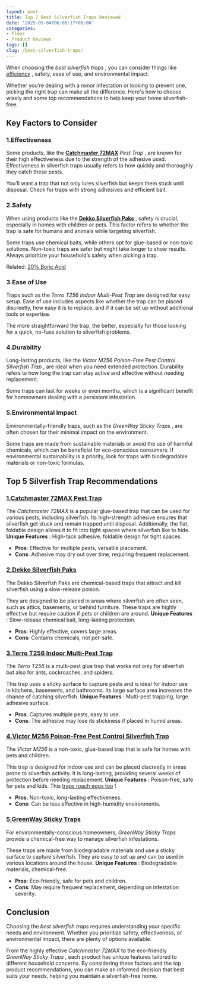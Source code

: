 ```yaml
---
layout: post
title: Top 7 Best Silverfish Traps Reviewed
date: '2025-05-04T06:05:17+00:00'
categories:
- Fleas
- Product Reviews
tags: []
slug: /best-silverfish-traps/
---
```


When choosing the
*best silverfish traps*
, you can consider things like
[efficiency](https://pestpolicy.com/how-to-get-rid-of-silverfish/)
, safety, ease of use, and environmental impact.

Whether you’re dealing with a minor infestation or looking to prevent one, picking the right trap can make all the difference. Here's how to choose wisely and some top recommendations to help keep your home silverfish-free.
## Key Factors to Consider
### 1.**Effectiveness**
Some products, like the
[**Catchmaster 72MAX**](https://www.amazon.com/dp/B007E83LUM/?tag=p-policy-20)
*Pest Trap*
, are known for their high effectiveness due to the strength of the adhesive used. Effectiveness in silverfish traps usually refers to how quickly and thoroughly they catch these pests.

You’ll want a trap that not only lures silverfish but keeps them stuck until disposal. Check for traps with strong adhesives and efficient bait.
### 2.**Safety**
When using products like the
[**Dekko Silverfish Paks**](https://www.amazon.com/dp/B002Y2OW6A/?tag=p-policy-20)
, safety is crucial, especially in homes with children or pets. This factor refers to whether the trap is safe for humans and animals while targeting silverfish.

Some traps use chemical baits, while others opt for glue-based or non-toxic solutions. Non-toxic traps are safer but might take longer to show results. Always prioritize your household’s safety when picking a trap.

Related:
[20% Boric Acid](https://pestpolicy.com/boric-acid/)
### 3.**Ease of Use**
Traps such as the
*Terro T256 Indoor Multi-Pest Trap*
are designed for easy setup. Ease of use includes aspects like whether the trap can be placed discreetly, how easy it is to replace, and if it can be set up without additional tools or expertise.

The more straightforward the trap, the better, especially for those looking for a quick, no-fuss solution to silverfish problems.
### 4.**Durability**
Long-lasting products, like the
*Victor M256 Poison-Free Pest Control Silverfish Trap*
, are ideal when you need extended protection. Durability refers to how long the trap can stay active and effective without needing replacement.

Some traps can last for weeks or even months, which is a significant benefit for homeowners dealing with a persistent infestation.
### 5.**Environmental Impact**
Environmentally-friendly traps, such as the
*GreenWay Sticky Traps*
, are often chosen for their minimal impact on the environment.

Some traps are made from sustainable materials or avoid the use of harmful chemicals, which can be beneficial for eco-conscious consumers. If environmental sustainability is a priority, look for traps with biodegradable materials or non-toxic formulas.
## Top 5 Silverfish Trap Recommendations
### [1.**Catchmaster 72MAX Pest Trap**](https://www.amazon.com/dp/B007E83LUM/?tag=p-policy-20)
The
*Catchmaster 72MAX*
is a popular glue-based trap that can be used for various pests, including silverfish. Its high-strength adhesive ensures that silverfish get stuck and remain trapped until disposal. Additionally, the flat, foldable design allows it to fit into tight spaces where silverfish like to hide.
**Unique Features**
: High-tack adhesive, foldable design for tight spaces.
- **Pros**: Effective for multiple pests, versatile placement.
- **Cons**: Adhesive may dry out over time, requiring frequent replacement.
### [2.**Dekko Silverfish Paks**](https://www.amazon.com/dp/B002Y2OW6A/?tag=p-policy-20)
The Dekko Silverfish Paks are chemical-based traps that attract and kill silverfish using a slow-release poison.

They are designed to be placed in areas where silverfish are often seen, such as attics, basements, or behind furniture. These traps are highly effective but require caution if pets or children are around.
**Unique Features**
: Slow-release chemical bait, long-lasting protection.
- **Pros**: Highly effective, covers large areas.
- **Cons**: Contains chemicals, not pet-safe.
### [3.**Terro T256 Indoor Multi-Pest Trap**](https://www.amazon.com/dp/B0766BP7N5/?tag=p-policy-20)
The
*Terro T256*
is a multi-pest glue trap that works not only for silverfish but also for ants, cockroaches, and spiders.

This trap uses a sticky surface to capture pests and is ideal for indoor use in kitchens, basements, and bathrooms. Its large surface area increases the chance of catching silverfish.
**Unique Features**
: Multi-pest trapping, large adhesive surface.
- **Pros**: Captures multiple pests, easy to use.
- **Cons**: The adhesive may lose its stickiness if placed in humid areas.
### [4.**Victor M256 Poison-Free Pest Control Silverfish Trap**](https://www.amazon.com/dp/B0CP4BNBY3/?tag=p-policy-20)
The
*Victor M256*
is a non-toxic, glue-based trap that is safe for homes with pets and children.

This trap is designed for indoor use and can be placed discreetly in areas prone to silverfish activity. It is long-lasting, providing several weeks of protection before needing replacement.
**Unique Features**
: Poison-free, safe for pets and kids. This
[traps roach eggs too](https://pestpolicy.com/pet-safe-roach-killer/)
!
- **Pros**: Non-toxic, long-lasting effectiveness.
- **Cons**: Can be less effective in high-humidity environments.
### [5.**GreenWay Sticky Traps**](https://www.amazon.com/dp/B00WXKSHYQ/?tag=p-policy-20)
For environmentally-conscious homeowners,
*GreenWay Sticky Traps*
provide a chemical-free way to manage silverfish infestations.

These traps are made from biodegradable materials and use a sticky surface to capture silverfish. They are easy to set up and can be used in various locations around the house.
**Unique Features**
: Biodegradable materials, chemical-free.
- **Pros**: Eco-friendly, safe for pets and children.
- **Cons**: May require frequent replacement, depending on infestation severity.
## Conclusion
Choosing the
*best silverfish traps*
requires understanding your specific needs and environment. Whether you prioritize safety, effectiveness, or environmental impact, there are plenty of options available.

From the highly effective
*Catchmaster 72MAX*
to the eco-friendly
*GreenWay Sticky Traps*
, each product has unique features tailored to different household concerns. By considering these factors and the top product recommendations, you can make an informed decision that best suits your needs, helping you maintain a silverfish-free home.

